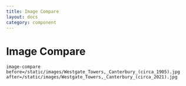 ```yaml
---
title: Image Compare
layout: docs
category: component
---
```


# Image Compare

`image-compare before=/static/images/Westgate_Towers,_Canterbury_(circa_1905).jpg after=/static/images/Westgate_Towers,_Canterbury_(circa_2021).jpg`